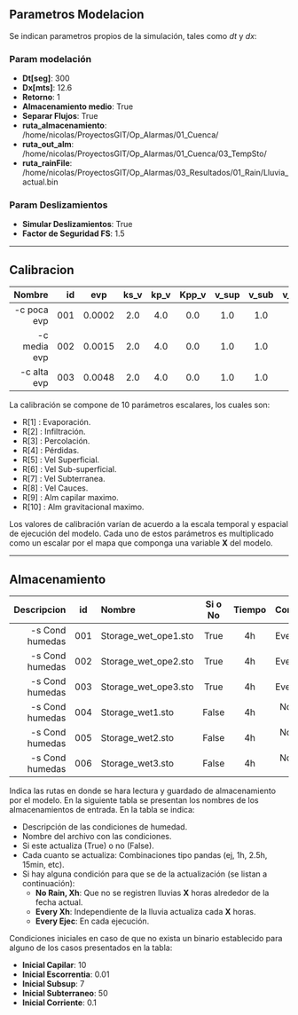 ## Parametros Modelacion

Se indican parametros propios de la simulación, tales como $dt$ y $dx$:

### Param modelación

- **Dt[seg]**: 300
- **Dx[mts]**: 12.6
- **Retorno**: 1
- **Almacenamiento medio**: True
- **Separar Flujos**: True
- **ruta_almacenamiento**: /home/nicolas/ProyectosGIT/Op_Alarmas/01_Cuenca/
- **ruta_out_alm**: /home/nicolas/ProyectosGIT/Op_Alarmas/01_Cuenca/03_TempSto/
- **ruta_rainFile**: /home/nicolas/ProyectosGIT/Op_Alarmas/03_Resultados/01_Rain/Lluvia_actual.bin

### Param Deslizamientos

- **Simular Deslizamientos**: True
- **Factor de Seguridad FS**: 1.5

___
## Calibracion

|Nombre | id| evp | ks_v | kp_v | Kpp_v | v_sup | v_sub | v_supt | v_cau | Hu | Hg |
|--------:|----:|:---:|:----:|:----:|:-----:|:-----:|:-----:|:------:|:-----:|:--:|:--:|
| -c poca evp | 001 | 0.0002| 2.0|4.0|0.0|1.0|1.0|1.0|0.9|1.0|1.0|
| -c media evp | 002 | 0.0015| 2.0|4.0|0.0|1.0|1.0|1.0|0.9|1.0|1.0|
| -c alta evp | 003 | 0.0048| 2.0|4.0|0.0|1.0|1.0|1.0|0.9|1.0|1.0|

La calibración se compone de 10 parámetros escalares, los cuales son:

- R[1] : Evaporación.
- R[2] : Infiltración.
- R[3] : Percolación.
- R[4] : Pérdidas.
- R[5] : Vel Superficial.
- R[6] : Vel Sub-superficial.
- R[7] : Vel Subterranea.
- R[8] : Vel Cauces.
- R[9] : Alm capilar maximo.
- R[10] : Alm gravitacional maximo.

Los valores de calibración varían de acuerdo a la escala temporal y 
espacial de ejecución del modelo.  Cada uno de estos parámetros es 
multiplicado como un escalar por el mapa que componga una variable **X**
del modelo. 
___
## Almacenamiento 

| Descripcion     | id | Nombre           | Si o No | Tiempo | Condicion  | Calib Actualiza |
|--------------:|:---:|:-----------------|:-------:|:------:|:---------:|:-----:|
|-s Cond humedas |001| Storage_wet_ope1.sto | True    | 4h     | Every Ejec| 001 |
|-s Cond humedas |002| Storage_wet_ope2.sto | True    | 4h     | Every Ejec| 001 |
|-s Cond humedas |003| Storage_wet_ope3.sto | True    | 4h     | Every Ejec| 002 |
|-s Cond humedas |004| Storage_wet1.sto | False   | 4h     | No Rain, 2h| NaN |
|-s Cond humedas |005| Storage_wet2.sto | False   | 4h     | No Rain, 2h| NaN |
|-s Cond humedas |006| Storage_wet3.sto | False   | 4h     | No Rain, 2h| NaN |


Indica las rutas en donde se hara lectura y guardado de almacenamiento por el modelo. En la 
siguiente tabla se presentan los nombres de los almacenamientos de entrada.  En la tabla se indica:

- Descripción de las condiciones de humedad.
- Nombre del archivo con las condiciones.
- Si este actualiza (True) o no (False).
- Cada cuanto se actualiza: Combinaciones tipo pandas (ej, 1h, 2.5h, 15min, etc).
- Si hay alguna condición para que se de la actualización (se listan a continuación):
    - **No Rain, Xh**: Que no se registren lluvias **X** horas alrededor de la fecha actual.
    - **Every Xh**: Independiente de la lluvia actualiza cada **X** horas.
    - **Every Ejec**: En cada ejecución.

Condiciones iniciales en caso de que no exista un binario establecido 
para alguno de los casos presentados en la tabla:

- **Inicial Capilar**: 10
- **Inicial Escorrentia**: 0.01
- **Inicial Subsup**: 7
- **Inicial Subterraneo**: 50
- **Inicial Corriente**: 0.1
